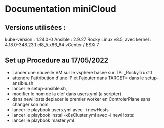 # Documentation miniCloud

## Versions utilisées : 

kube-version : 1.24.0-0
Ansible : 2.9.27
Rocky Linux v8.5, avec kernel : 4.18.0-348.23.1.el8_5.x86_64
vCenter / ESXi 7

## Set up Procedure au 17/05/2022

- Lancer une nouvelle VM sur le vsphere basée sur TPL_RockyTrux1.1
- attendre l'attribution d'une IP et l'ajouter dans TARGET= dans le setup-ansible.sh
- lancer le setup-ansible.sh,
- modifier le nom de la clef dans users.yml (a scripter)
- dans newHosts deplacer le premier worker en ControlerPlane sans changer son nom
- lancer le playbook users.yml avec -i newHosts
- lancer le playbook install-k8sCluster.yml avec -i newHosts:
- lancer le playbook master.yml
